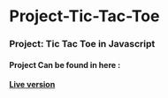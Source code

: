 # Project-Tic-Tac-Toe
### Project: Tic Tac Toe in Javascript


#### Project Can be found in here :
**[Live version](https://rawcdn.githack.com/codershona/Project-Tic-Tac-Toe/3031ebf5c605ad69697b6ad47cb6f3efd2e03c4e/index.html)**

